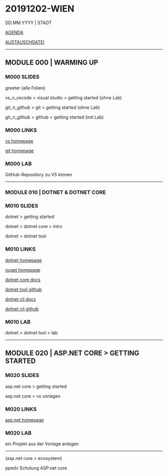 # 20191202-WIEN

DD.MM.YYYY | STADT

[AGENDA](https://www.ppedv.de/Schulung/Kurse/CoreVisualStudioCSharpRosylnASPNETEntityFrameworkProgrammierungSeminarTraining.aspx)

[AUSTAUSCHDATEI](https://etherpad.net)

---

## MODULE 000 | WARMING UP

### M000 SLIDES

greeter (alle Folien)

vs_n_vscode > visual studio > getting started (ohne Lab)

git_n_github > git > getting started (ohne Lab)

git_n_github > github > getting started (mit Lab)

### M000 LINKS

[vs homepage](https://visualstudio.microsoft.com/de/)

[git homepage](https://git-scm.com)

### M000 LAB

GitHub-Repository zu VS klonen

---

### MODULE 010 | DOTNET & DOTNET CORE

### M010 SLIDES

dotnet > getting started

dotnet > dotnet core > intro

dotnet > dotnet tool

### M010 LINKS

[dotnet homepage](https://dotnet.microsoft.com/)

[nuget homepage](https://www.nuget.org)

[dotnet core docs](https://docs.microsoft.com/de-de/dotnet/core/)

[dotnet tool github](https://github.com/dotnet/core-setup)

[dotnet cli docs](https://docs.microsoft.com/en-us/dotnet/core/tools/?tabs=netcore2x)

[dotnet cli github](https://github.com/dotnet/cli)

### M010 LAB

dotnet > dotnet tool > lab

---

## MODULE 020 | ASP.NET CORE > GETTING STARTED

### M020 SLIDES

asp.net core > getting started

asp.net core > vs vorlagen

### M020 LINKS

[asp.net homepage](https://dotnet.microsoft.com/apps/aspnet)

### M020 LAB

ein Projekt aus der Vorlage anlegen

---

(asp.net core > ecosystem)

ppedv Schulung ASP.net core 
